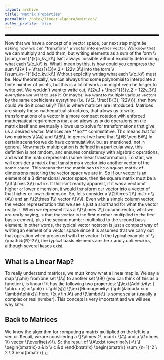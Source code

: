 ```yaml
---
layout: archive
title: "Matrix Properties"
permalink: /notes/linear-algebra/matrices/
author_profile: false
--- 
```

<hr style="border: 2px solid black;">
Now that we have a concept of a vector space, our next step might be asking how we can "transform" a vector into another vector. We know that we can multiply and add them, but writing elements as a sum of the form
\\[\sum_{n=1}^{k}c_kv_k\\]
Isn't always possible without explicitly determining what each \\(c_k\\) is. What I mean by this, is how could you compress the sum
\\[2v_1 + \frac{1}{3}v_2 + 122v_3\\]
into the form
\\[\sum_{n=1}^{k}c_kv_k\\]
Without explicitly writing what each \\(c_k\\) must be. Now theoretically, we can always find some polynomial to interpolate a finite number of points, but this is a lot of work and might even be longer to write out. We wouldn't want to write out,
\\[2v_1 + \frac{1}{3}v_2 + 122v_3\\]
everytime we want to use it. Or maybe, we want to multiply various vectors by the same coefficients everytime (i.e. {\\(2, \frac{1}{3}, 122\\)}), then how could we do it concisely? This is where matrices are introduced. Matrices are simply these mathematical structures,
that allows us to write transformations of a vector in a more compact notation with enforced mathematical requirements that also allows us to do operations on the matrix itself and eventually allows us to solve for transformations that give us a desired vector. Matrices are **not** commutative. This means that for two matrices \\(A\\) and \\(B\\), in general we have that
\\[AB \neq BA\\]
In certain scenarios we do have commutativity, but as mentioned, not in general. Now matrix multiplication is defined in a particular way, this definition is not random, and ensures consistency with algebraic operations, and what the matrix represents (some linear transformation). To start, we will consider a matrix that transforms a vector into another vector of the same space. This means that the matrix has to be a square matrix of dimensions matching the vector space we are in. So if our vector is an element of a 3 dimensional vector space, then the square matrix must be a \\(3 \times 3\\) matrix. If this isn't readily apparent, if it was a vector of higher or lower dimension, it would transform our vector into a vector of that higher or lower dimension. So, let's consider a \\(2\times 2\\) matrix \\(A\\) and an \\(2\times 1\\) vector \\(V\\). Even with a simple column vector, the vector representation that we see is just a shorthand for what the vector really is. When we represent it as a \\(2\times 2\\) column vector, what we are really saying, is that the vector is the first number multiplied to the first basis element, plus the second number multiplied to the second basis element. In other words, the typical vector notation is just a compact way of writing an element of a vector space since it is assumed that we carry out that operation when presented with the vector. In the typical example of \\(\mathbb{R}^2\\), the typical basis elements are the x and y unit vectors, although several bases exist.

## What is a Linear Map?
To really understand matrices, we must know what a linear map is. We say a map \\(\phi\\) from one set \\(A\\) to another set \\(B\\) (you can think of this as a function), is linear if it has the following two properties:
\\[\text{Additivity: } \phi(x + y) = \phi(x) + \phi(y)\\]
\\[\text{Homogeneity: } \phi(\lambda x) = \lambda\phi(x)\\]
Here, \\(x,y \in A\\) and \\(\lambda\\) is some scalar (usually a complex or real number). This concept is very important and we will see why later.

## Back to Matrices
We know the algorithm for computing a matrix multiplied on the left to a vector. Recall, we are considering a \\(2\times 2\\) matrix \\(A\\) and a \\(2\times 1\\) vector \\(\overline{v}\\). So the result of \\(A\cdot \overline{v}=\\)
\\[
\begin{bmatrix} 
a & b \\\ 
c & d 
\end{bmatrix}
\begin{bmatrix} 
\sum_{n=1}^2  \\ 
2 \\ 
3 
\end{bmatrix}
\\]

